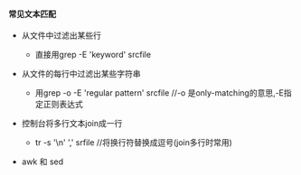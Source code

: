 #### 常见文本匹配

+ 从文件中过滤出某些行
	- 直接用grep -E 'keyword' srcfile

+ 从文件的每行中过滤出某些字符串

	- 用grep -o -E 'regular pattern' srcfile  //-o 是only-matching的意思,-E指定正则表达式

+ 控制台将多行文本join成一行
	- tr -s '\n' ',' srfile  //将换行符替换成逗号(join多行时常用)

+ awk 和 sed
